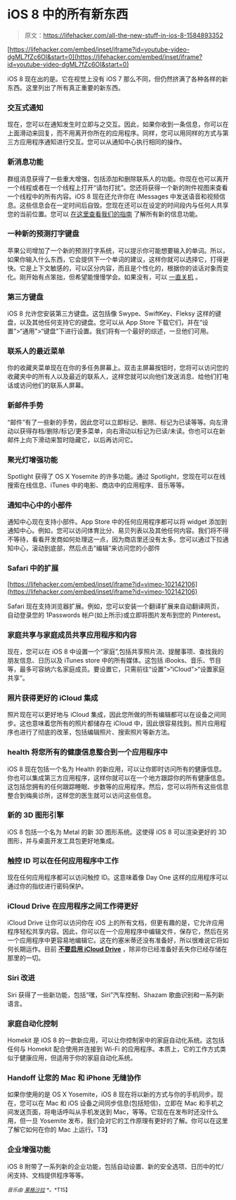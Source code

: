 # iOS 8 中的所有新东西

> 原文：<https://lifehacker.com/all-the-new-stuff-in-ios-8-1584893352>

 [https://lifehacker.com/embed/inset/iframe?id=youtube-video-dgML7fZc6OI&start=0](https://lifehacker.com/embed/inset/iframe?id=youtube-video-dgML7fZc6OI&start=0) 

iOS 8 现在出的是。它在视觉上没有 iOS 7 那么不同，但仍然挤满了各种各样的新东西。这里列出了所有真正重要的新东西。



### 交互式通知

现在，您可以在通知发生时立即与之交互。因此，如果你收到一条信息，你可以在上面滑动来回复，而不用离开你所在的应用程序。同样，您可以用同样的方式与第三方应用程序通知进行交互。您可以从通知中心执行相同的操作。

### 新消息功能

群组消息获得了一些重大增强，包括添加和删除联系人的功能。你现在也可以离开一个线程或者在一个线程上打开“请勿打扰”。您还将获得一个新的附件视图来查看一个线程中的所有内容。iOS 8 现在还允许你在 iMessages 中发送语音和视频信息。这些信息会在一定时间后自毁。您现在还可以在设定的时间段内与任何人共享您的当前位置。您可以 [在这里查看我们的指南](https://lifehacker.com/how-to-use-all-of-messages-new-features-in-ios-8-1635030388) 了解所有新的信息功能。

### 一种新的预测打字键盘

苹果公司增加了一个新的预测打字系统，可以提示你可能想要输入的单词。所以，如果你输入什么东西，它会提供下一个单词的建议，这样你就可以选择它，打得更快。它是上下文敏感的，可以区分内容，而且是个性化的，根据你的谈话对象而变化。刚开始有点笨拙，但希望能慢慢学会。如果没有，可以 [一直关机](https://lifehacker.com/how-to-fix-ios-8s-biggest-annoyances-1634970941) 。

### 第三方键盘

iOS 8 允许您安装第三方键盘。这包括像 Swype、SwiftKey、Fleksy 这样的键盘，以及其他任何支持它的键盘。您可以从 App Store 下载它们，并在“设置”>“通用”>“键盘”下进行设置。我们将有一个最好的综述，一旦他们可用。

### 联系人的最近菜单

你的收藏夹菜单现在在你的多任务屏幕上。双击主屏幕按钮时，您将可以访问您的收藏夹中的所有人以及最近的联系人，这样您就可以向他们发送消息、给他们打电话或访问他们的联系人屏幕。

### 新邮件手势

“邮件”有了一些新的手势，因此您可以立即标记、删除、标记为已读等等。向左滑动以获得存档/删除/标记/更多菜单，向右滑动以标记为已读/未读。你也可以在新邮件上向下滑动来暂时隐藏它，以后再访问它。

### 聚光灯增强功能

Spotlight 获得了 OS X Yosemite 的许多功能。通过 Spotlight，您现在可以在线搜索在线信息、iTunes 中的电影、商店中的应用程序、音乐等等。

### 通知中心中的小部件

通知中心现在支持小部件。App Store 中的任何应用程序都可以将 widget 添加到通知中心。例如，您可以访问体育比分、易贝列表以及其他任何内容。我们将不得不等待，看看开发商如何处理这一点，因为商店里还没有太多。您可以通过下拉通知中心，滚动到底部，然后点击“编辑”来访问您的小部件

### Safari 中的扩展

 [https://lifehacker.com/embed/inset/iframe?id=vimeo-102142106](https://lifehacker.com/embed/inset/iframe?id=vimeo-102142106) 

Safari 现在支持浏览器扩展。例如，您可以安装一个翻译扩展来自动翻译网页，自动登录您的 1Passwords 帐户(如上所示)或立即将图片发布到您的 Pinterest。

### 家庭共享与家庭成员共享应用程序和内容

现在，您可以在 iOS 8 中设置一个“家庭”,包括共享照片流、提醒事项、查找我的朋友信息、日历以及 iTunes store 中的所有媒体。这包括 iBooks、音乐、节目等，最多可容纳六名家庭成员。要设置它，只需前往“设置”>“iCloud”>“设置家庭共享”。

### 照片获得更好的 iCloud 集成

照片现在可以更好地与 iCloud 集成，因此您所做的所有编辑都可以在设备之间同步。这也意味着您所有的照片都储存在 iCloud 中，因此很容易找到。照片应用程序也进行了彻底的改革，包括编辑照片、搜索照片等新方法。

### health 将您所有的健康信息整合到一个应用程序中

iOS 8 现在包括一个名为 Health 的新应用，可以让你即时访问所有的健康信息。你也可以集成第三方应用程序，这样你就可以在一个地方跟踪你的所有健康信息。这包括您拥有的任何跟踪睡眠、步数等的应用程序。然后，您可以将所有这些信息整合到梅奥诊所，这样您的医生就可以访问这些信息。

### 新的 3D 图形引擎

iOS 8 包括一个名为 Metal 的新 3D 图形系统。这使得 iOS 8 可以渲染更好的 3D 图形，并与桌面开发工具包更好地集成。

### 触控 ID 可以在任何应用程序中工作

现在任何应用程序都可以访问触控 ID。这意味着像 Day One 这样的应用程序可以通过你的指纹进行密码保护。

### iCloud Drive 在应用程序之间工作得更好

iCloud Drive 让你可以访问你在 iOS 上的所有文档，但更有趣的是，它允许应用程序轻松共享内容。因此，你可以在一个应用程序中编辑文件，保存它，然后在另一个应用程序中更容易地编辑它。这在约塞米蒂还没有准备好，所以很难说它将如何长期运作。目前 [**不要启用 iCloud Drive**](https://lifehacker.com/do-not-enable-icloud-drive-in-ios-8-1635796908) ，除非你已经准备好丢失你已经存储在那里的一切。

### Siri 改进

Siri 获得了一些新功能，包括“嘿，Siri”汽车控制、Shazam 歌曲识别和一系列新语言。

### 家庭自动化控制

Homekit 是 iOS 8 的一款新应用，可以让你控制家中的家庭自动化系统。这包括任何与 Homekit 配合使用并连接到 Wi-Fi 的应用程序。本质上，它的工作方式类似于健康应用，但适用于你的家庭自动化系统。

### Handoff 让您的 Mac 和 iPhone 无缝协作

如果你使用的是 OS X Yosemite，iOS 8 现在将以新的方式与你的手机同步。现在，您可以在 Mac 和 iOS 设备之间同步信息(包括短信)，立即在 Mac 和手机之间发送页面，将电话呼叫从手机发送到 Mac，等等。它现在在发布时还没什么用，但一旦 Yosemite 发布，我们会对它的工作原理有更好的了解。你可以在这里了解它如何在你的 Mac 上运行。T3】

### 企业增强功能

iOS 8 附带了一系列新的企业功能，包括自动设置、新的安全选项、日历中的忙/闲支持、文档提供程序等等。

<small>*音乐由*</small> [<small>*莱格沙拉*</small>](http://freemusicarchive.org/music/Leggysalad/Shards_of_Memory_EP/02_engraved_views_1138) <small>*。*T15】</small>
